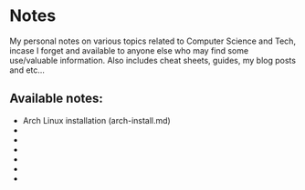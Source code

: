 # Notes
My personal notes on various topics related to Computer Science and Tech, incase
I forget and available to anyone else who may find some use/valuable information. Also includes cheat sheets, guides, my blog posts and etc...

## Available notes:
* Arch Linux installation (arch-install.md)
*
*
*
*
*
*

